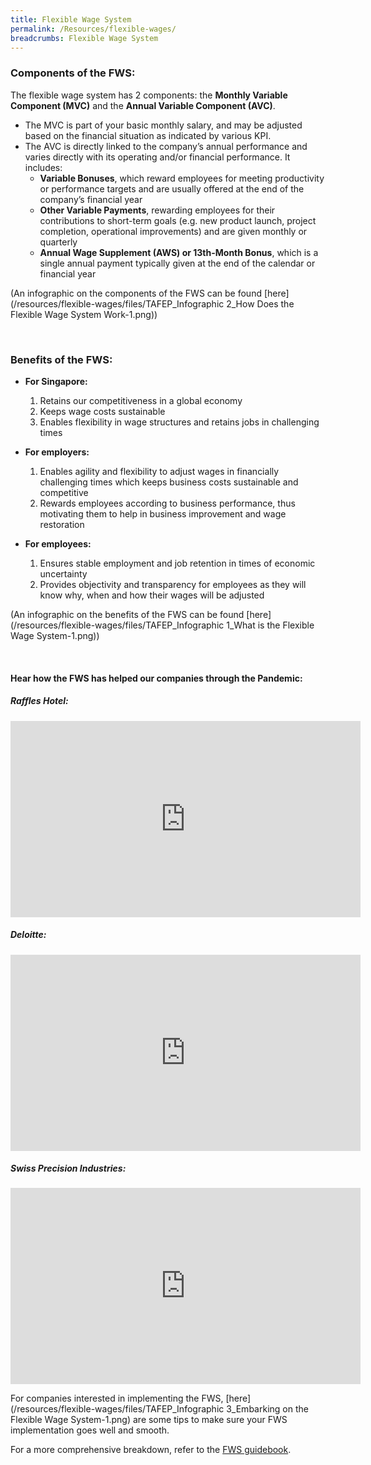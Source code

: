 ```yaml
---
title: Flexible Wage System
permalink: /Resources/flexible-wages/
breadcrumbs: Flexible Wage System
---
```


### Components of the FWS:
The flexible wage system has 2 components: the **Monthly Variable Component (MVC)** and the **Annual Variable Component (AVC)**.

- The MVC is part of your basic monthly salary, and may be adjusted based on the financial situation as indicated by various KPI.
- The AVC is directly linked to the company’s annual performance and varies directly with its operating and/or financial performance. It includes:
  - **Variable Bonuses**, which reward employees for meeting productivity or performance targets and are usually offered at the end of the company’s financial year
  - **Other Variable Payments**, rewarding employees for their contributions to short-term goals (e.g. new product launch, project completion, operational improvements) and are given monthly or quarterly
  - **Annual Wage Supplement (AWS) or 13th-Month Bonus**, which is a single annual payment typically given at the end of the calendar or financial year

(An infographic on the components of the FWS can be found [here](/resources/flexible-wages/files/TAFEP_Infographic 2_How Does the Flexible Wage System Work-1.png))

<br>

### Benefits of the FWS:
- **For Singapore:**
  1. Retains our competitiveness in a global economy
  2. Keeps wage costs sustainable
  3. Enables flexibility in wage structures and retains jobs in challenging times

- **For employers:**
  1. Enables agility and flexibility to adjust wages in financially challenging times which keeps business costs sustainable and competitive
  2. Rewards employees according to business performance, thus motivating them to help in business improvement and wage restoration

- **For employees:**
  1. Ensures stable employment and job retention in times of economic uncertainty
  2. Provides objectivity and transparency for employees as they will know why, when and how their wages will be adjusted

(An infographic on the benefits of the FWS can be found [here](/resources/flexible-wages/files/TAFEP_Infographic 1_What is the Flexible Wage System-1.png))

<br>

#### Hear how the FWS has helped our companies through the Pandemic:

##### Raffles Hotel:
<iframe src="https://www.facebook.com/plugins/video.php?height=314&href=https%3A%2F%2Fwww.facebook.com%2Fsgministryofmanpower%2Fvideos%2F262894662401701%2F&show_text=false&width=560&t=0" width="560" height="314" style="border:none;overflow:hidden" scrolling="no" frameborder="0" allowfullscreen="true" allow="autoplay; clipboard-write; encrypted-media; picture-in-picture; web-share" allowFullScreen="true"></iframe>

##### Deloitte:
<iframe src="https://www.facebook.com/plugins/video.php?height=314&href=https%3A%2F%2Fwww.facebook.com%2Fsgministryofmanpower%2Fvideos%2F4106345519470552%2F&show_text=false&width=560&t=0" width="560" height="314" style="border:none;overflow:hidden" scrolling="no" frameborder="0" allowfullscreen="true" allow="autoplay; clipboard-write; encrypted-media; picture-in-picture; web-share" allowFullScreen="true"></iframe>

##### Swiss Precision Industries:
<iframe src="https://www.facebook.com/plugins/video.php?height=314&href=https%3A%2F%2Fwww.facebook.com%2Fsgministryofmanpower%2Fvideos%2F311632267510368%2F&show_text=false&width=560&t=0" width="560" height="314" style="border:none;overflow:hidden" scrolling="no" frameborder="0" allowfullscreen="true" allow="autoplay; clipboard-write; encrypted-media; picture-in-picture; web-share" allowFullScreen="true"></iframe>

For companies interested in implementing the FWS, [here](/resources/flexible-wages/files/TAFEP_Infographic 3_Embarking on the Flexible Wage System-1.png) are some tips to make sure your FWS implementation goes well and smooth.

For a more comprehensive breakdown, refer to the [FWS guidebook](/resources/flexible-wages/files/1029-fws-online-guidebook.pdf).

